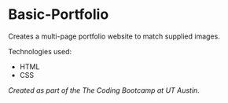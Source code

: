 # Basic-Portfolio

Creates a multi-page portfolio website to match supplied images.

Technologies used:
* HTML
* CSS

*Created as part of the The Coding Bootcamp at UT Austin.*